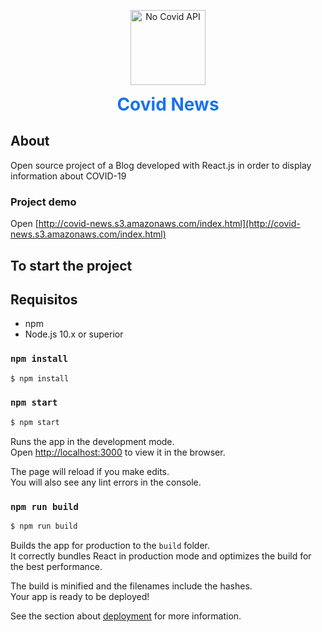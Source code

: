 <p align="center">
    <a href="https://api-no-covid.pedrosodre.dev/" target="blank">
        <img src="https://image.flaticon.com/icons/png/512/2750/2750835.png" width="120" alt="No Covid API" />
    </a>
    <h1 align="center" style="color: #1a73e8; margin: 0;">
        Covid News
    </h1>
</p>

## About

Open source project of a Blog developed with React.js in order to display information about COVID-19

### Project demo
Open [http://covid-news.s3.amazonaws.com/index.html](http://covid-news.s3.amazonaws.com/index.html)


## To start the project

## Requisitos
- npm
- Node.js 10.x or superior

### `npm install`

```bash
$ npm install
```

### `npm start`

```bash
$ npm start
```

Runs the app in the development mode.<br />
Open [http://localhost:3000](http://localhost:3000) to view it in the browser.

The page will reload if you make edits.<br />
You will also see any lint errors in the console.

### `npm run build`

```bash
$ npm run build
```

Builds the app for production to the `build` folder.<br />
It correctly bundles React in production mode and optimizes the build for the best performance.

The build is minified and the filenames include the hashes.<br />
Your app is ready to be deployed!

See the section about [deployment](https://facebook.github.io/create-react-app/docs/deployment) for more information.
